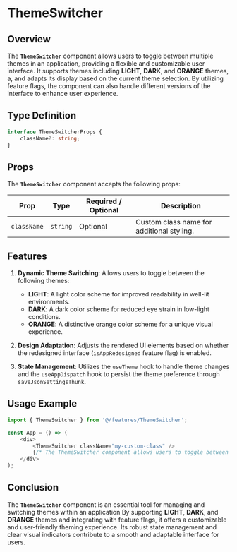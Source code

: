 # ThemeSwitcher

## Overview
The **`ThemeSwitcher`** component allows users to toggle between multiple themes in an application, providing a flexible and customizable user interface. It supports themes including **LIGHT**, **DARK**, and **ORANGE** themes, a, and adapts its display based on the current theme selection. 
By utilizing feature flags, the component can also handle different versions of the interface to enhance user experience.

## Type Definition 
```typescript
interface ThemeSwitcherProps {
    className?: string;
}
```

## Props
The **`ThemeSwitcher`** component accepts the following props:

| Prop       | Type       | Required / Optional | Description                                          |
|------------|------------|----------------------|------------------------------------------------------|
| `className` | `string`   | Optional             | Custom class name for additional styling.           |


## Features
1. **Dynamic Theme Switching**: Allows users to toggle between the following themes:
    - **LIGHT**: A light color scheme for improved readability in well-lit environments.
    - **DARK**: A dark color scheme for reduced eye strain in low-light conditions.
    - **ORANGE**: A distinctive orange color scheme for a unique visual experience.

2. **Design Adaptation**: Adjusts the rendered UI elements based on whether the redesigned interface (`isAppRedesigned` feature flag) is enabled.

3. **State Management**: Utilizes the `useTheme` hook to handle theme changes and the `useAppDispatch` hook to persist the theme preference through `saveJsonSettingsThunk`.

## Usage Example
```typescript jsx
import { ThemeSwitcher } from '@/features/ThemeSwitcher';

const App = () => (
    <div>
        <ThemeSwitcher className="my-custom-class" />
        {/* The ThemeSwitcher component allows users to toggle between LIGHT, DARK, and ORANGE themes */}
    </div>
);
```
## Conclusion
The **`ThemeSwitcher`** component is an essential tool for managing and switching themes within an application
By supporting **LIGHT**, **DARK**, and **ORANGE** themes and integrating with feature flags, it offers a customizable and user-friendly theming experience. 
Its robust state management and clear visual indicators contribute to a smooth and adaptable interface for users.
